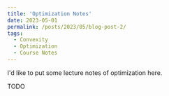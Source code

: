 ```yaml
---
title: 'Optimization Notes'
date: 2023-05-01
permalink: /posts/2023/05/blog-post-2/
tags:
  - Convexity
  - Optimization
  - Course Notes
---
```


I'd like to put some lecture notes of optimization here. 

TODO



